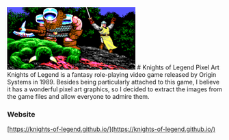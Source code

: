 <img src="pics/banner.png" alt="Banner" width="300">
# Knights of Legend Pixel Art
Knights of Legend is a fantasy role-playing video game released by Origin Systems in 1989. Besides being particularly attached to this game, I believe it has a wonderful pixel art graphics, so I decided to extract the images from the game files and allow everyone to admire them.

### Website
[https://knights-of-legend.github.io/](https://knights-of-legend.github.io/)
